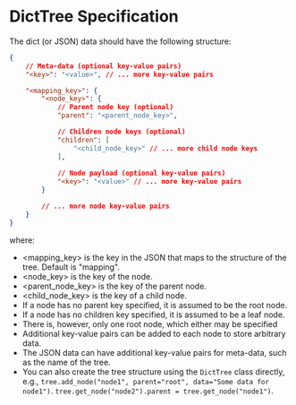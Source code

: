 # DictTree Specification

The dict (or JSON) data should have the following structure:

```json
{
    // Meta-data (optional key-value pairs)
    "<key>": "<value>", // ... more key-value pairs

    "<mapping_key>": {
        "<node_key>": {
            // Parent node key (optional)
            "parent": "<parent_node_key>",

            // Children node keys (optional)
            "children": [
                "<child_node_key>" // ... more child node keys
            ],
                
            // Node payload (optional key-value pairs)
            "<key>": "<value>" // ... more key-value pairs
        }

        // ... more node key-value pairs
    }
}
```

where:

- <mapping_key> is the key in the JSON that maps to the structure of the tree. Default is "mapping".
- <node_key> is the key of the node.
- <parent_node_key> is the key of the parent node.
- <child_node_key> is the key of a child node.
- If a node has no parent key specified, it is assumed to be the root node.
- If a node has no children key specified, it is assumed to be a leaf node.
- There is, however, only one root node, which either may be specified
- Additional key-value pairs can be added to each node to store arbitrary data.
- The JSON data can have additional key-value pairs for meta-data, such as the name of the tree.
- You can also create the tree structure using the `DictTree` class directly, e.g.,
  `tree.add_node("node1", parent="root", data="Some data for node1")`.
  `tree.get_node("node2").parent = tree.get_node("node1")`.